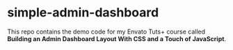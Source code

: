 # simple-admin-dashboard

This repo contains the demo code for my Envato Tuts+ course called **Building an Admin Dashboard Layout With CSS and a Touch of JavaScript**.
